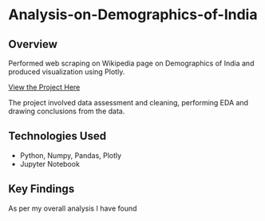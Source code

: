 # Analysis-on-Demographics-of-India

## Overview
Performed web scraping on Wikipedia page on Demographics of India and produced visualization using Plotly.

[View the Project Here]()

The project involved data assessment and cleaning, performing EDA and drawing conclusions from the data.

## Technologies Used
- Python, Numpy, Pandas, Plotly
- Jupyter Notebook

## Key Findings
As per my overall analysis I have found
